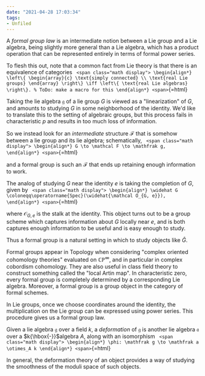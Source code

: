 ```yaml
---
date: "2021-04-28 17:03:34"
tags:
- Unfiled
---
```















A *formal group law* is an intermediate notion between a Lie group and a Lie algebra, being slightly more general than a Lie algebra, which has a product operation that can be represented entirely in terms of formal power series.

To flesh this out, note that a common fact from Lie theory is that there is an equivalence of categories `
<span class="math display">
\begin{align*}
\left\{ \begin{array}{c} \text{simply connected} \\ \text{real Lie groups} \end{array} \right\} \iff \left\{ \text{real Lie algebras} \right\}.
% ToDo: make a macro for this
\end{align*}
<span>`{=html}

Taking the lie algebra $\mathfrak g$ of a lie group $G$ is viewed as a "linearization" of $G$, and amounts to studying $G$ in some neighborhood of the identity. We'd like to translate this to the setting of algebraic groups, but this process fails in characteristic $p$ and results in too much loss of information.

So we instead look for an *intermediate* structure $\mathcal F$ that is somehow between a lie group and its lie algebra; schematically, `
<span class="math display">
\begin{align*}
G \to \mathcal F \to \mathfrak g,
\end{align*}
<span>`{=html}

and a formal group is such an $\mathcal F$ that ends up retaining enough information to work.

The analog of studying $G$ near the identity $e$ is taking the completion of $G$, given by `
<span class="math display">
\begin{align*}
\widehat G \coloneqq\operatorname{Spec}(\widehat{\mathcal O_{G, e}}),
\end{align*}
<span>`{=html}

where $\mathcal O_{G,e}$ is the stalk at the identity. This object turns out to be a group scheme which captures information about $G$ locally near $e$, and is both captures enough information to be useful and is easy enough to study.

Thus a formal group is a natural setting in which to study objects like $\widehat G$.

Formal groups appear in Topology when considering "complex oriented cohomology theories" evaluated on ${\mathbb{CP}}^\infty$, and in particular in complex cobordism cohomology. They are also useful in class field theory to construct something called the "local Artin map". In characteristic zero, every formal group is completely determined by a corresponding Lie algebra. Moreover, a formal group is a group object in the category of formal schemes.

In Lie groups, once we choose coordinates around the identity, the multiplication on the Lie group can be expressed using power series. This procedure gives us a formal group law.

Given a lie algebra $\mathfrak g$ over a field $k$, a *deformation* of $\mathfrak g$ is another lie algebra $\mathfrak a$ over a $k{\hbox{-}}$algebra $A$, along with an isomorphism `
<span class="math display">
\begin{align*}
\phi: \mathfrak g \to \mathfrak a \otimes_A k
\end{align*}
<span>`{=html}

In general, the deformation theory of an object provides a way of studying the smoothness of the moduli space of such objects.
